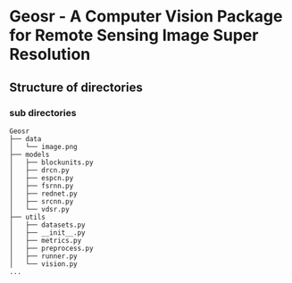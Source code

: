 # Geosr - A Computer Vision Package for Remote Sensing Image Super Resolution

## Structure of directories
### sub directories
```
Geosr
├── data
│   └── image.png
├── models
│   ├── blockunits.py
│   ├── drcn.py
│   ├── espcn.py
│   ├── fsrnn.py
│   ├── rednet.py
│   ├── srcnn.py
│   └── vdsr.py
├── utils
│   ├── datasets.py
│   ├── __init__.py
│   ├── metrics.py
│   ├── preprocess.py
│   ├── runner.py
│   └── vision.py
...
```

